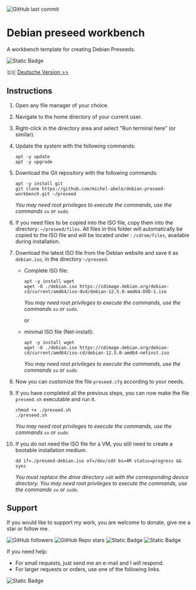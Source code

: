 ![GitHub last commit](https://img.shields.io/github/last-commit/michel-abele/debian-preseed-workbench?style=for-the-badge)

# Debian preseed workbench
A workbench template for creating Debian Preseeds.

![Static Badge](https://img.shields.io/badge/12-logo?style=for-the-badge&logo=Debian&logoColor=%23ffffff&label=Debian&color=%23A81D33)

:de: [Deutsche Version >>](https://github.com/michel-abele/debian-preseed-workbench/blob/main/readme.de.md)

## Instructions

1. Open any file manager of your choice.

1. Navigate to the home directory of your current user.

1. Right-click in the directory area and select "Run terminal here" (or similar).

1. Update the system with the following commands:
   ```shell
   apt -y update
   apt -y upgrade
   ```

1. Download the Git repository with the following commands:
   ```shell
   apt -y install git
   git clone https://github.com/michel-abele/debian-preseed-workbench.git ~/preseed
   ```
   _You may need root privileges to execute the commands, use the commands `su` or `sudo`._

1. If you need files to be copied into the ISO file, copy them into the directory: `~/preseed/files`. All files in this folder will automatically be copied to the ISO file and will be located under : `/cdrom/files`, available during installation.

1. Download the latest ISO file from the Debian website and save it as `debian.iso`, in the directory `~/preseed`.

   - Complete ISO file:
     ```shell
     apt -y install wget
     wget -O ./debian.iso https://cdimage.debian.org/debian-cd/current/amd64/iso-dvd/debian-12.5.0-amd64-DVD-1.iso
     ```
     _You may need root privileges to execute the commands, use the commands `su` or `sudo`._

     or

   - minimal ISO file (Net-install):
     ```shell
     apt -y install wget
     wget -O ./debian.iso https://cdimage.debian.org/debian-cd/current/amd64/iso-cd/debian-12.5.0-amd64-netinst.iso
     ```
     _You may need root privileges to execute the commands, use the commands `su` or `sudo`._

1. Now you can customize the file `preseed.cfg` according to your needs.

1. If you have completed all the previous steps, you can now make the file `preseed.sh` executable and run it.
   ```shell
   chmod +x ./preseed.sh
   ./preseed.sh
   ```
   _You may need root privileges to execute the commands, use the commands `su` or `sudo`._

1. If you do not need the ISO file for a VM, you still need to create a bootable installation medium.
   ```shell
   dd if=./preseed-debian.iso of=/dev/sdX bs=4M status=progress && sync
   ```
   _You must replace the drive directory `sdX` with the corresponding device directory._
   _You may need root privileges to execute the commands, use the commands `su` or `sudo`._

## Support

If you would like to support my work, you are welcome to donate, give me a star or follow me.

![GitHub followers](https://img.shields.io/github/followers/michel-abele?style=for-the-badge&logo=github&link=https%3A%2F%2Fgithub.com%2Fmichel-abele)
![GitHub Repo stars](https://img.shields.io/github/stars/michel-abele/debian-preseed-workbench?style=for-the-badge&logo=github&link=https%3A%2F%2Fgithub.com%2Fmichel-abele%2Fdebian-preseed-workbench%2Fstargazers)
![Static Badge](https://img.shields.io/badge/Me-logo?style=for-the-badge&logo=PayPal&logoColor=%23ffffff&label=PayPal&color=%23003087&link=https%3A%2F%2Fwww.paypal.com%2Fpaypalme%2FMichelAbele)
![Static Badge](https://img.shields.io/badge/Donate-logo?style=for-the-badge&logo=Ko-fi&logoColor=%23ffffff&label=Ko-fi&color=%23ff5e5b&link=https%3A%2F%2Fko-fi.com%2Fmichelabele)

If you need help:

- For small requests, just send me an e-mail and I will respond.
- For larger requests or orders, use one of the following links.

![Static Badge](https://img.shields.io/badge/Membership-logo?style=for-the-badge&logo=Patreon&logoColor=%23ffffff&label=Patreon&color=%23000000&link=https%3A%2F%2Fpatreon.com%2FMichelAbele)
